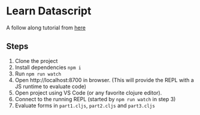 # Learn Datascript

A follow along tutorial from [here](https://udayv.com/blog/2016-04-28-datascript101/)

## Steps
1. Clone the project
2. Install dependencies `npm i`
3. Run `npm run watch`
4. Open http://localhost:8700 in browser. (This will provide the REPL with a JS runtime to evaluate code)
5. Open project using VS Code (or any favorite clojure editor).
5. Connect to the running REPL (started by `npm run watch` in step 3)
6. Evaluate forms in `part1.cljs`, `part2.cljs` and `part3.cljs`